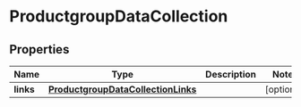 

# ProductgroupDataCollection

## Properties

Name | Type | Description | Notes
------------ | ------------- | ------------- | -------------
**links** | [**ProductgroupDataCollectionLinks**](ProductgroupDataCollectionLinks.md) |  |  [optional]




